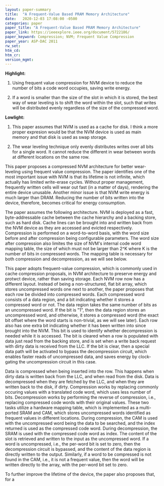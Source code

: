 ```yaml
---
layout: paper-summary
title:  "A Frequent-Value Based PRAM Memory Architecture"
date:   2020-12-03 17:08:00 -0500
categories: paper
paper_title: "A Frequent-Value Based PRAM Memory Architecture"
paper_link: https://ieeexplore.ieee.org/document/5722186/
paper_keyword: Compression; NVM; Frequent Value Compression
paper_year: ASP-DAC 2011
rw_set:
htm_cd:
htm_cr:
version_mgmt:
---
```


**Highlight:**

1. Using frequent value compression for NVM device to reduce the number of bits a code word occupies, saving write 
   energy.

2. If a word is smaller than the size of the slot in which it is stored, the best way of wear leveling is to shift the
   word within the slot, such that writes will be distributed evenly regardless of the size of the compressed word.

**Lowlight:**

1. This paper assumes that NVM is used as a cache for disk. I think a more proper expresion would be that the 
   NVM device is used as main memory and that disk is used as swap storage. 

2. The wear leveling technique only evenly distributes writes over all bits for a single word. It cannot reduce
   the different in wear between words at different locations on the same row. 

This paper proposes a compressed NVM architecture for better wear-leveling using frequent value compression.
The paper identifies one of the most important issue with NVM is that its lifetime is not infinite, which actually
has limited write-erase cycles. Without proper management, frequently written cells will wear out fast (in a matter
of days), rendering the entire device unusable.
Another minor issue is that NVM write energy is much larger than DRAM. Reducing the number of bits written into
the device, therefore, becomes critical for energy consumption.

The paper assumes the following architecture. NVM is deployed as a fast, byte-addressable cache between the cache
hierarchy and a backing store, such as hard disk. Cache lines can be brought into and written back from the NVM
device as they are accessed and evicted respectively. 
Compression is performed on a word-to-word basis, with the word size before and after compression being configurable 
parameters. The word size after compression also limites the size of NVM's internal code word mapping table, 
the size of which must not be larger than 2^K where K is the number of bits in compressed words. 
The mapping table is necessary for both compression and decompression, as we will see below.

This paper adopts frequent-value compression, which is commonly used in cache compression proposals, in NVM
architecture to preserve energy and protwct device, rather than saving storage. 
Each NVM row now has a different layout. Instead of being a non-structured, flat bit array, which
stores uncompressed words one next to another, the paper proposes that each row be divided into compressed words.
Each compressed word consists of a data region, and a bit indicating whether it stores a compressed word or not.
The data region takes the same number of bits as an uncompressed word.
If the bit is "1", then the data region stores an uncompressed word, and otherwise, it stores a compressed word 
(the exact bit offset where the word starts is non-trivial, as we will see later).
Each row also has one extra bit indicating whether it has been written into since brought into the NVM.
This bit is used to identify whether decompression is needed while it is accessed. The bit is cleared when a row
is populated with data just read from the backing store, and is set when a write back request with dirty
data is received from the LLC.
If the bit is clear, then a special data path will be activated to bypass the decompression circuit, which enables
faster reads of uncompressed data, and saves energy by clock-gating the uncompression circuit in this case.

Data is compressed when being inserted into the row. This happens when dirty data is written back from the LLC, and when
read from the disk. Data is decompressed when they are fetched by the LLC, and when they are written back to the disk, 
if dirty.
Compression works by replacing commonly occuring values with a translated code word, which uses less number of bits.
Decompression works by performing the reverse of compression, i.e., replacing compressed code words with their original
values. These two tasks utilize a hardware mapping table, which is implemented as a multi-ported SRAM and CAM, which 
stores uncompressed words identified as frequent values in different locations.
During compression, the CAM is used with the uncompressed word being the data to be searched, and the index returned 
is used as the compressed code word. During decompression, the SRAM is used with the compressed code word as index.
The content of the slot is retrieved and written to the input as the uncompressed word. 
If a word is uncompressed, i.e., the per-word bit is set to zero, then the decompression circuit is bypassed, and the
content of the data region is directly written to the output.
Similarly, if a word to be compressed is not found in the CAM, i.e., it is not a frequent value, then the word will
be written directly to the array, with the per-word bit set to zero.

To further improve the lifetime of the device, the paper also proposes that, for a 
